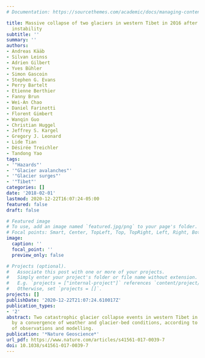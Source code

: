 ```yaml
---
# Documentation: https://sourcethemes.com/academic/docs/managing-content/

title: Massive collapse of two glaciers in western Tibet in 2016 after surge-like
  instability
subtitle: ''
summary: ''
authors:
- Andreas Kääb
- Silvan Leinss
- Adrien Gilbert
- Yves Bühler
- Simon Gascoin
- Stephen G. Evans
- Perry Bartelt
- Etienne Berthier
- Fanny Brun
- Wei-An Chao
- Daniel Farinotti
- Florent Gimbert
- Wanqin Guo
- Christian Huggel
- Jeffrey S. Kargel
- Gregory J. Leonard
- Lide Tian
- Désirée Treichler
- Tandong Yao
tags:
- '"Hazards"'
- '"Glacier avalanches"'
- '"Glacier surges"'
- '"Tibet"'
categories: []
date: '2018-02-01'
lastmod: 2020-12-22T16:07:24-05:00
featured: false
draft: false

# Featured image
# To use, add an image named `featured.jpg/png` to your page's folder.
# Focal points: Smart, Center, TopLeft, Top, TopRight, Left, Right, BottomLeft, Bottom, BottomRight.
image:
  caption: ''
  focal_point: ''
  preview_only: false

# Projects (optional).
#   Associate this post with one or more of your projects.
#   Simply enter your project's folder or file name without extension.
#   E.g. `projects = ["internal-project"]` references `content/project/deep-learning/index.md`.
#   Otherwise, set `projects = []`.
projects: []
publishDate: '2020-12-22T21:07:24.610017Z'
publication_types:
- '2'
abstract: Two catastrophic glacier collapse events in western Tibet in 2016 were caused
  by a convergence of weather and glacier-bed conditions, according to an analysis
  of observations and modelling.
publication: '*Nature Geoscience*'
url_pdf: https://www.nature.com/articles/s41561-017-0039-7
doi: 10.1038/s41561-017-0039-7
---
```

